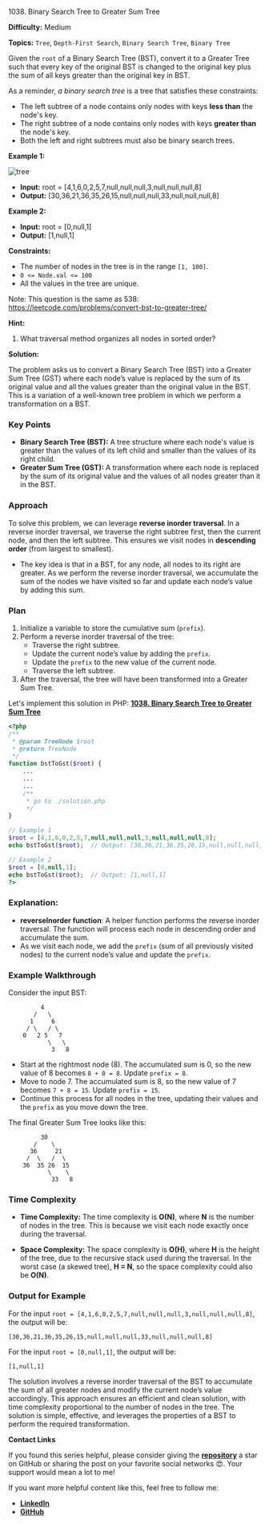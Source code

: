 1038\. Binary Search Tree to Greater Sum Tree

**Difficulty:** Medium

**Topics:** `Tree`, `Depth-First Search`, `Binary Search Tree`, `Binary Tree`

Given the `root` of a Binary Search Tree (BST), convert it to a Greater Tree such that every key of the original BST is changed to the original key plus the sum of all keys greater than the original key in BST.

As a reminder, _a binary search tree_ is a tree that satisfies these constraints:

- The left subtree of a node contains only nodes with keys **less than** the node's key.
- The right subtree of a node contains only nodes with keys **greater than** the node's key.
- Both the left and right subtrees must also be binary search trees.


**Example 1:**

![tree](https://assets.leetcode.com/uploads/2019/05/02/tree.png)

- **Input:** root = [4,1,6,0,2,5,7,null,null,null,3,null,null,null,8]
- **Output:** [30,36,21,36,35,26,15,null,null,null,33,null,null,null,8]

**Example 2:**

- **Input:** root = [0,null,1]
- **Output:** [1,null,1]

**Constraints:**

- The number of nodes in the tree is in the range `[1, 100]`.
- `0 <= Node.val <= 100`
- All the values in the tree are unique.

Note: This question is the same as 538: https://leetcode.com/problems/convert-bst-to-greater-tree/


**Hint:**
1. What traversal method organizes all nodes in sorted order?


**Solution:**

The problem asks us to convert a Binary Search Tree (BST) into a Greater Sum Tree (GST) where each node’s value is replaced by the sum of its original value and all the values greater than the original value in the BST. This is a variation of a well-known tree problem in which we perform a transformation on a BST.

### Key Points

- **Binary Search Tree (BST):** A tree structure where each node's value is greater than the values of its left child and smaller than the values of its right child.
- **Greater Sum Tree (GST):** A transformation where each node is replaced by the sum of its original value and the values of all nodes greater than it in the BST.

### Approach

To solve this problem, we can leverage **reverse inorder traversal**. In a reverse inorder traversal, we traverse the right subtree first, then the current node, and then the left subtree. This ensures we visit nodes in **descending order** (from largest to smallest).

- The key idea is that in a BST, for any node, all nodes to its right are greater. As we perform the reverse inorder traversal, we accumulate the sum of the nodes we have visited so far and update each node’s value by adding this sum.

### Plan

1. Initialize a variable to store the cumulative sum (`prefix`).
2. Perform a reverse inorder traversal of the tree:
    - Traverse the right subtree.
    - Update the current node’s value by adding the `prefix`.
    - Update the `prefix` to the new value of the current node.
    - Traverse the left subtree.
3. After the traversal, the tree will have been transformed into a Greater Sum Tree.

Let's implement this solution in PHP: **[1038. Binary Search Tree to Greater Sum Tree](https://github.com/mah-shamim/leet-code-in-php/tree/main/algorithms/001038-binary-search-tree-to-greater-sum-tree/solution.php)**

```php
<?php
/**
 * @param TreeNode $root
 * @return TreeNode
 */
function bstToGst($root) {
    ...
    ...
    ...
    /**
     * go to ./solution.php
     */
}

// Example 1
$root = [4,1,6,0,2,5,7,null,null,null,3,null,null,null,8];
echo bstToGst($root);  // Output: [30,36,21,36,35,26,15,null,null,null,33,null,null,null,8]

// Example 2
$root = [0,null,1];
echo bstToGst($root);  // Output: [1,null,1]
?>
```

### Explanation:

- **reverseInorder function**: A helper function performs the reverse inorder traversal. The function will process each node in descending order and accumulate the sum.
- As we visit each node, we add the `prefix` (sum of all previously visited nodes) to the current node’s value and update the `prefix`.

### Example Walkthrough

Consider the input BST:
```
         4
       /   \
      1     6
     / \   / \
    0   2 5   7
           \   \
            3   8
```

- Start at the rightmost node (8). The accumulated sum is 0, so the new value of 8 becomes `8 + 0 = 8`. Update `prefix = 8`.
- Move to node 7. The accumulated sum is 8, so the new value of 7 becomes `7 + 8 = 15`. Update `prefix = 15`.
- Continue this process for all nodes in the tree, updating their values and the `prefix` as you move down the tree.

The final Greater Sum Tree looks like this:
```
         30
       /    \
      36     21
     /  \   /  \
    36  35 26  15
           \    \
            33   8
```

### Time Complexity

- **Time Complexity:** The time complexity is **O(N)**, where **N** is the number of nodes in the tree. This is because we visit each node exactly once during the traversal.

- **Space Complexity:** The space complexity is **O(H)**, where **H** is the height of the tree, due to the recursive stack used during the traversal. In the worst case (a skewed tree), **H = N**, so the space complexity could also be **O(N)**.

### Output for Example

For the input `root = [4,1,6,0,2,5,7,null,null,null,3,null,null,null,8]`, the output will be:
```
[30,36,21,36,35,26,15,null,null,null,33,null,null,null,8]
```

For the input `root = [0,null,1]`, the output will be:
```
[1,null,1]
```

The solution involves a reverse inorder traversal of the BST to accumulate the sum of all greater nodes and modify the current node’s value accordingly. This approach ensures an efficient and clean solution, with time complexity proportional to the number of nodes in the tree. The solution is simple, effective, and leverages the properties of a BST to perform the required transformation.

**Contact Links**

If you found this series helpful, please consider giving the **[repository](https://github.com/mah-shamim/leet-code-in-php)** a star on GitHub or sharing the post on your favorite social networks 😍. Your support would mean a lot to me!

If you want more helpful content like this, feel free to follow me:

- **[LinkedIn](https://www.linkedin.com/in/arifulhaque/)**
- **[GitHub](https://github.com/mah-shamim)**
